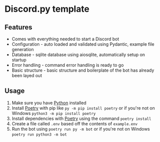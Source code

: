 # Discord.py template

## Features
- Comes with everything needed to start a Discord bot
- Configuration - auto loaded and validated using Pydantic, example file generation
- Database - sqlite database using aiosqlite, automatically setup on startup
- Error handling - command error handling is ready to go
- Basic structure - basic structure and boilerplate of the bot has already been layed out


## Usage
1. Make sure you have [Python](https://python.org) installed
2. Install [Poetry](https://python-poetry.org) with pip like `py -m pip install poetry` or if you're not on Windows `python3 -m pip install poetry`
2. Install dependencies with [Poetry](https://python-poetry.org) using the command `poetry install`
3. Create a file called `.env` based off the contents of `example.env`
4. Run the bot using `poetry run py -m bot` or if you're not on Windows `poetry run python3 -m bot`
